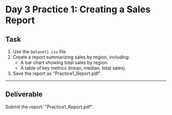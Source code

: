 # Day 3 Practice 1: Creating a Sales Report

## Task
1. Use the `Dataset1.csv` file.
2. Create a report summarizing sales by region, including:
   - A bar chart showing total sales by region.
   - A table of key metrics (mean, median, total sales).
3. Save the report as "Practice1_Report.pdf".

---

## Deliverable
Submit the report: "Practice1_Report.pdf".
